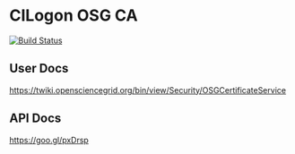 # CILogon OSG CA

[![Build Status](https://travis-ci.org/cilogon/osg-ca.svg?branch=master)](https://travis-ci.org/cilogon/osg-ca)

## User Docs

https://twiki.opensciencegrid.org/bin/view/Security/OSGCertificateService

## API Docs

https://goo.gl/pxDrsp
